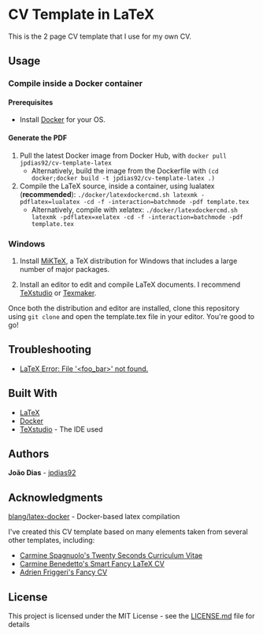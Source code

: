 # CV Template in LaTeX

This is the 2 page CV template that I use for my own CV.

## Usage

### Compile inside a Docker container

#### Prerequisites

* Install [Docker](https://www.docker.com/) for your OS.

#### Generate the PDF

1. Pull the latest Docker image from Docker Hub, with `docker pull jpdias92/cv-template-latex`
   * Alternatively, build the image from the Dockerfile with `(cd docker;docker build -t jpdias92/cv-template-latex .)`
2. Compile the LaTeX source, inside a container, using lualatex (**recommended**): `./docker/latexdockercmd.sh latexmk -pdflatex=lualatex -cd -f -interaction=batchmode -pdf template.tex`
   * Alternatively, compile with xelatex: `./docker/latexdockercmd.sh latexmk -pdflatex=xelatex -cd -f -interaction=batchmode -pdf template.tex`

### Windows

1. Install [MiKTeX](https://miktex.org/howto/install-miktex), a TeX distribution for Windows that includes a large number of major packages.

2. Install an editor to edit and compile LaTeX documents. I recommend [TeXstudio](http://www.texstudio.org/) or [Texmaker](http://www.xm1math.net/texmaker/).

Once both the distribution and editor are installed, clone this repository using `git clone` and open the template.tex file in your editor. You're good to go!

## Troubleshooting

* [LaTeX Error: File '<foo_bar>' not found.](./troubleshooting.md#latex-error-file-ragged2esty-not-found)

## Built With

* [LaTeX](https://www.latex-project.org/)
* [Docker](https://www.docker.com/)
* [TeXstudio](http://www.texstudio.org/) - The IDE used

## Authors

**João Dias** - [jpdias92](https://github.com/jpdias92)

## Acknowledgments

[blang/latex-docker](https://github.com/blang/latex-docker) - Docker-based latex compilation

I've created this CV template based on many elements taken from several other templates, including:
* [Carmine Spagnuolo's Twenty Seconds Curriculum Vitae](https://github.com/spagnuolocarmine/TwentySecondsCurriculumVitae-LaTex)
* [Carmine Benedetto's Smart Fancy LaTeX CV](https://github.com/neoben/smart-fancy-latex-cv)
* [Adrien Friggeri's Fancy CV](https://www.sharelatex.com/templates/52fb8c1f33621a613683ecad)

## License

This project is licensed under the MIT License - see the [LICENSE.md](LICENSE.md) file for details